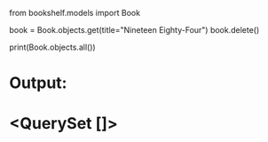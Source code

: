 from bookshelf.models import Book

book = Book.objects.get(title="Nineteen Eighty-Four")
book.delete()

print(Book.objects.all())

# Output:
# <QuerySet []>